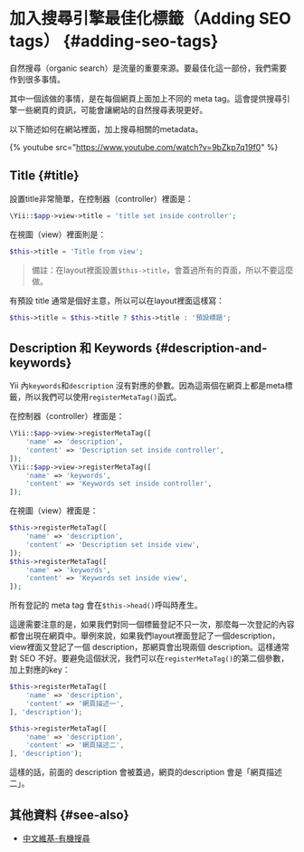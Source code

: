 # 加入搜尋引擎最佳化標籤（Adding SEO tags） {#adding-seo-tags}

自然搜尋（organic search）是流量的重要來源。要最佳化這一部份，我們需要作到很多事情。

其中一個該做的事情，是在每個網頁上面加上不同的 meta tag。這會提供搜尋引擎一些網頁的資訊，可能會讓網站的自然搜尋表現更好。

以下簡述如何在網站裡面，加上搜尋相關的metadata。

{% youtube src="https://www.youtube.com/watch?v=9bZkp7q19f0" %}


## Title {#title}

設置title非常簡單，在控制器（controller）裡面是：

```php
\Yii::$app->view->title = 'title set inside controller';
```

在視圖（view）裡面則是：

```php
$this->title = 'Title from view';
```

> 備註：在layout裡面設置`$this->title`，會蓋過所有的頁面，所以不要這麼做。

有預設 title 通常是個好主意，所以可以在layout裡面這樣寫：

```php
$this->title = $this->title ? $this->title : '預設標題';
```

## Description 和 Keywords {#description-and-keywords}

Yii 內`keywords`和`description` 沒有對應的參數。因為這兩個在網頁上都是meta標籤，所以我們可以使用`registerMetaTag()`函式。

在控制器（controller）裡面是：

```php
\Yii::$app->view->registerMetaTag([
    'name' => 'description',
    'content' => 'Description set inside controller',
]);
\Yii::$app->view->registerMetaTag([
    'name' => 'keywords',
    'content' => 'Keywords set inside controller',
]);
```

在視圖（view）裡面是：

```php
$this->registerMetaTag([
    'name' => 'description',
    'content' => 'Description set inside view',
]);
$this->registerMetaTag([
    'name' => 'keywords',
    'content' => 'Keywords set inside view',
]);
```

所有登記的 meta tag 會在`$this->head()`呼叫時產生。

這邊需要注意的是，如果我們對同一個標籤登記不只一次，那麼每一次登記的內容都會出現在網頁中。舉例來說，如果我們layout裡面登記了一個description，view裡面又登記了一個 description，那網頁會出現兩個 description。這樣通常對 SEO 不好。要避免這個狀況，我們可以在`registerMetaTag()`的第二個參數，加上對應的key：

```php
$this->registerMetaTag([
    'name' => 'description',
    'content' => '網頁描述一',
], 'description');

$this->registerMetaTag([
    'name' => 'description',
    'content' => '網頁描述二',
], 'description');
```

這樣的話，前面的 description 會被蓋過，網頁的description 會是「網頁描述二」。

## 其他資料 {#see-also}

* [中文維基-有機搜尋](https://zh.wikipedia.org/wiki/有機搜尋)



